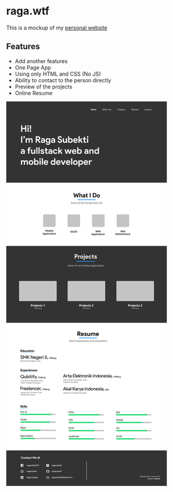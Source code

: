 # raga.wtf

This is a mockup of my [personal website](https://raga.wtf)

## Features

- Add another features
- One Page App
- Using only HTML and CSS (No JS)
- Ability to contact to the person directly
- Preview of the projects
- Online Resume

![Website Mockup](images/mockup.jpg)
